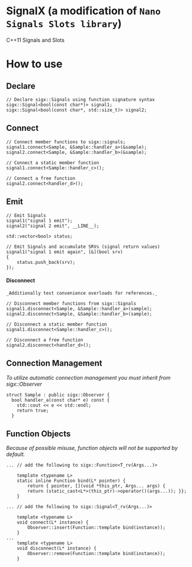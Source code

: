 SignalX (a modification of `Nano Signals Slots library`)
================

C++11 Signals and Slots

# How to use
## Declare
```
// Declare sigx::Signals using function signature syntax
sigx::Signal<bool(const char*)> signal1;
sigx::Signal<bool(const char*, std::size_t)> signal2;
```

## Connect
```
// Connect member functions to sigx::signals;
signal1.connect<Sample, &Sample::handler_a>(&sample);
signal2.connect<Sample, &Sample::handler_b>(&sample);

// Connect a static member function
signal1.connect<Sample::handler_c>();

// Connect a free function
signal2.connect<handler_d>();
```

## Emit
```
// Emit Signals
signal1("signal 1 emit");
signal2("signal 2 emit", __LINE__);

std::vector<bool> status;

// Emit Signals and accumulate SRVs (signal return values)
signal1("signal 1 emit again", [&](bool srv)
{
	status.push_back(srv);
});
```

#### Disconnect
```
_Additionally test convenience overloads for references._

// Disconnect member functions from sigx::Signals
signal1.disconnect<Sample, &Sample::handler_a>(sample);
signal2.disconnect<Sample, &Sample::handler_b>(sample);

// Disconnect a static member function
signal1.disconnect<Sample::handler_c>();

// Disconnect a free function
signal2.disconnect<handler_d>();
```

## Connection Management

_To utilize automatic connection management you must inherit from sigx::Observer_

```
struct Sample : public sigx::Observer {
  bool handler_a(const char* e) const { 
    std::cout << e << std::endl;
    return true;
  }

```

## Function Objects

_Because of possible misuse, function objects will not be supported by default._

```
... // add the following to sigx::Function<T_rv(Args...)>

    template <typename L>
    static inline Function bind(L* pointer) {
        return { pointer, [](void *this_ptr, Args... args) {
        return (static_cast<L*>(this_ptr)->operator()(args...)); }};
    }
```
```
... // add the following to sigx::Signal<T_rv(Args...)>

    template <typename L>
    void connect(L* instance) {
        Observer::insert(Function::template bind(instance));
    }
...
    template <typename L>
    void disconnect(L* instance) {
        Observer::remove(Function::template bind(instance));
    }
```